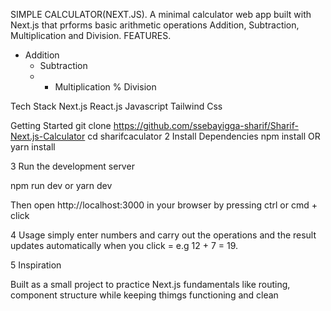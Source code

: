SIMPLE CALCULATOR(NEXT.JS).
A minimal calculator web app built with Next.js that prforms basic arithmetic operations Addition, Subtraction, Multiplication and Division.
FEATURES.
+ Addition
  - Subtraction
  - * Multiplication
     % Division

Tech Stack
Next.js
React.js
Javascript
Tailwind Css

Getting Started
git clone https://github.com/ssebayigga-sharif/Sharif-Next.js-Calculator
cd sharifcaculator
2 Install Dependencies
npm install 
OR
yarn install

3 Run the development server

npm run dev
or 
yarn dev 

Then open http://localhost:3000 in your browser by pressing ctrl or cmd + click 

4 Usage
simply enter numbers and carry out the operations
and the result updates automatically when you click =
e.g 12 + 7 = 19.

5 Inspiration

Built as a small project to practice Next.js fundamentals like routing, component structure while keeping thimgs functioning and clean
